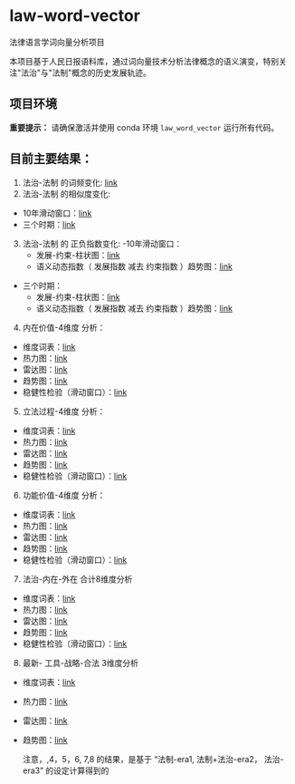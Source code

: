 # law-word-vector

法律语言学词向量分析项目

本项目基于人民日报语料库，通过词向量技术分析法律概念的语义演变，特别关注"法治"与"法制"概念的历史发展轨迹。

## 项目环境

**重要提示：** 请确保激活并使用 conda 环境 `law_word_vector` 运行所有代码。

## 目前主要结果：

1. 法治-法制 的词频变化: [link](https://github.com/xuangu-fang/law-word-vector/blob/master/output/rule_by-of_law_freq/%E6%B3%95%E5%88%B6%E6%B3%95%E6%B2%BB%E8%AF%8D%E9%A2%91%E8%B6%8B%E5%8A%BF%E5%9B%BE_MA_len10_gap5.png)
2. 法治-法制 的相似度变化:

- 10年滑动窗口：[link](https://github.com/xuangu-fang/law-word-vector/blob/master/output/rule_by-of_law_sim/%E6%B3%95%E5%88%B6_%E6%B3%95%E6%B2%BB_similarity_trend_Year1978-2024_10_5.png)
- 三个时期：[link](https://github.com/xuangu-fang/law-word-vector/blob/master/output/rule_by-of_law_sim/%E6%B3%95%E5%88%B6_%E6%B3%95%E6%B2%BB_similarity_trend_fine_tuned_vectors_flexible.png)

3. 法治-法制 的 正负指数变化:
   -10年滑动窗口：
   - 发展-约束-柱状图：[link](https://github.com/xuangu-fang/law-word-vector/blob/master/output/rule_by-of_law_index/plots/combined/sliding_window/sliding_window_similarity_bar_chart_combined.png)
   - 语义动态指数（ 发展指数 减去 约束指数 ）趋势图：[link](https://github.com/xuangu-fang/law-word-vector/blob/master/output/rule_by-of_law_index/plots/combined/sliding_window/sliding_window_semantic_dynamism_trend_chart_combined.png)

- 三个时期：
  - 发展-约束-柱状图：[link](https://github.com/xuangu-fang/law-word-vector/blob/master/output/rule_by-of_law_index/combined/similarity_bar_chart_combined.png)
  - 语义动态指数（ 发展指数 减去 约束指数 ）趋势图：[link](https://github.com/xuangu-fang/law-word-vector/blob/master/output/rule_by-of_law_index/combined/semantic_dynamism_trend_chart_combined.png)

4. 内在价值-4维度 分析：

- 维度词表：[link](https://github.com/xuangu-fang/law-word-vector/blob/master/output/topic_analysis/inner_value/general_union_wordset_inner_value.json)
- 热力图：[link](https://github.com/xuangu-fang/law-word-vector/blob/master/output/topic_analysis/inner_value/keywords_era1-%E6%B3%95%E5%88%B6_era2-%5B%E6%B3%95%E5%88%B6%2B%E6%B3%95%E6%B2%BB%5D_era3-%E6%B3%95%E6%B2%BB-general_union-normalize_same_era/heatmap.png)
- 雷达图：[link](https://github.com/xuangu-fang/law-word-vector/blob/master/output/topic_analysis/inner_value/keywords_era1-%E6%B3%95%E5%88%B6_era2-%5B%E6%B3%95%E5%88%B6%2B%E6%B3%95%E6%B2%BB%5D_era3-%E6%B3%95%E6%B2%BB-general_union-normalize_same_era/radar_chart.png)
- 趋势图：[link](https://github.com/xuangu-fang/law-word-vector/blob/master/output/topic_analysis/inner_value/keywords_era1-%E6%B3%95%E5%88%B6_era2-%5B%E6%B3%95%E5%88%B6%2B%E6%B3%95%E6%B2%BB%5D_era3-%E6%B3%95%E6%B2%BB-general_union-normalize_same_era/trend_chart.png)
- 稳健性检验（滑动窗口）：[link](https://github.com/xuangu-fang/law-word-vector/blob/master/output/topic_analysis_sensitive/inner_value/keywords_era1-%E6%B3%95%E5%88%B6_era2-%E6%B3%95%E5%88%B6_era3-%5B%E6%B3%95%E5%88%B6%2B%E6%B3%95%E6%B2%BB%5D_era4-%5B%E6%B3%95%E5%88%B6%2B%E6%B3%95%E6%B2%BB%5D_era5-%5B%E6%B3%95%E5%88%B6%2B%E6%B3%95%E6%B2%BB%5D_era6-%5B%E6%B3%95%E5%88%B6%2B%E6%B3%95%E6%B2%BB%5D_era7-%E6%B3%95%E6%B2%BB_era8-%E6%B3%95%E6%B2%BB-general_union-normalize_same_era/trend_chart.png)

5. 立法过程-4维度 分析：

- 维度词表：[link](https://github.com/xuangu-fang/law-word-vector/blob/master/output/topic_analysis/legal_process/general_union_wordset_legal_process.json)
- 热力图：[link](https://github.com/xuangu-fang/law-word-vector/blob/master/output/topic_analysis/legal_process/keywords_era1-%E6%B3%95%E5%88%B6_era2-%5B%E6%B3%95%E5%88%B6%2B%E6%B3%95%E6%B2%BB%5D_era3-%E6%B3%95%E6%B2%BB-general_union-normalize_same_era/heatmap.png)
- 雷达图：[link](https://github.com/xuangu-fang/law-word-vector/blob/master/output/topic_analysis/legal_process/keywords_era1-%E6%B3%95%E5%88%B6_era2-%5B%E6%B3%95%E5%88%B6%2B%E6%B3%95%E6%B2%BB%5D_era3-%E6%B3%95%E6%B2%BB-general_union-normalize_same_era/radar_chart.png)
- 趋势图：[link](https://github.com/xuangu-fang/law-word-vector/blob/master/output/topic_analysis/legal_process/keywords_era1-%E6%B3%95%E5%88%B6_era2-%5B%E6%B3%95%E5%88%B6%2B%E6%B3%95%E6%B2%BB%5D_era3-%E6%B3%95%E6%B2%BB-general_union-normalize_same_era/trend_chart.png)
- 稳健性检验（滑动窗口）：[link](https://github.com/xuangu-fang/law-word-vector/blob/master/output/topic_analysis_sensitive/legal_process/keywords_era1-%E6%B3%95%E5%88%B6_era2-%E6%B3%95%E5%88%B6_era3-%5B%E6%B3%95%E5%88%B6%2B%E6%B3%95%E6%B2%BB%5D_era4-%5B%E6%B3%95%E5%88%B6%2B%E6%B3%95%E6%B2%BB%5D_era5-%5B%E6%B3%95%E5%88%B6%2B%E6%B3%95%E6%B2%BB%5D_era6-%5B%E6%B3%95%E5%88%B6%2B%E6%B3%95%E6%B2%BB%5D_era7-%E6%B3%95%E6%B2%BB_era8-%E6%B3%95%E6%B2%BB-general_union-normalize_same_era/heatmap.png)

6. 功能价值-4维度 分析：

- 维度词表：[link](https://github.com/xuangu-fang/law-word-vector/blob/master/output/topic_analysis/domain/general_union_wordset_domain.json)
- 热力图：[link](https://github.com/xuangu-fang/law-word-vector/blob/master/output/topic_analysis/domain/keywords_era1-%E6%B3%95%E5%88%B6_era2-%5B%E6%B3%95%E5%88%B6%2B%E6%B3%95%E6%B2%BB%5D_era3-%E6%B3%95%E6%B2%BB-general_union-normalize_same_era/heatmap.png)
- 雷达图：[link](https://github.com/xuangu-fang/law-word-vector/blob/master/output/topic_analysis/domain/keywords_era1-%E6%B3%95%E5%88%B6_era2-%5B%E6%B3%95%E5%88%B6%2B%E6%B3%95%E6%B2%BB%5D_era3-%E6%B3%95%E6%B2%BB-general_union-normalize_same_era/radar_chart.png)
- 趋势图：[link](https://github.com/xuangu-fang/law-word-vector/blob/master/output/topic_analysis/domain/keywords_era1-%E6%B3%95%E5%88%B6_era2-%5B%E6%B3%95%E5%88%B6%2B%E6%B3%95%E6%B2%BB%5D_era3-%E6%B3%95%E6%B2%BB-general_union-normalize_same_era/trend_chart.png)
- 稳健性检验（滑动窗口）：[link](https://github.com/xuangu-fang/law-word-vector/blob/master/output/topic_analysis_sensitive/domain/keywords_era1-%E6%B3%95%E5%88%B6_era2-%E6%B3%95%E5%88%B6_era3-%5B%E6%B3%95%E5%88%B6%2B%E6%B3%95%E6%B2%BB%5D_era4-%5B%E6%B3%95%E5%88%B6%2B%E6%B3%95%E6%B2%BB%5D_era5-%5B%E6%B3%95%E5%88%B6%2B%E6%B3%95%E6%B2%BB%5D_era6-%5B%E6%B3%95%E5%88%B6%2B%E6%B3%95%E6%B2%BB%5D_era7-%E6%B3%95%E6%B2%BB_era8-%E6%B3%95%E6%B2%BB-general_union-normalize_same_era/trend_chart.png)

7. 法治-内在-外在 合计8维度分析

- 维度词表：[link](https://github.com/xuangu-fang/law-word-vector/blob/master/output/topic_analysis/combine_domain/general_union_wordset_combine_domain.json)
- 热力图：[link](https://github.com/xuangu-fang/law-word-vector/blob/master/output/topic_analysis/combine_domain/keywords_era1-%E6%B3%95%E5%88%B6_era2-%5B%E6%B3%95%E5%88%B6%2B%E6%B3%95%E6%B2%BB%5D_era3-%E6%B3%95%E6%B2%BB-general_union-normalize_same_era/heatmap.png)
- 雷达图：[link](https://github.com/xuangu-fang/law-word-vector/blob/master/output/topic_analysis/combine_domain/keywords_era1-%E6%B3%95%E5%88%B6_era2-%5B%E6%B3%95%E5%88%B6%2B%E6%B3%95%E6%B2%BB%5D_era3-%E6%B3%95%E6%B2%BB-general_union-normalize_same_era/radar_chart.png)
- 趋势图：[link](https://github.com/xuangu-fang/law-word-vector/blob/master/output/topic_analysis/combine_domain/keywords_era1-%E6%B3%95%E5%88%B6_era2-%5B%E6%B3%95%E5%88%B6%2B%E6%B3%95%E6%B2%BB%5D_era3-%E6%B3%95%E6%B2%BB-general_union-normalize_same_era/trend_chart.png)
- 稳健性检验（滑动窗口）：[link](https://github.com/xuangu-fang/law-word-vector/blob/master/output/topic_analysis_sensitive/combine_domain/keywords_era1-%E6%B3%95%E5%88%B6_era2-%E6%B3%95%E5%88%B6_era3-%5B%E6%B3%95%E5%88%B6%2B%E6%B3%95%E6%B2%BB%5D_era4-%5B%E6%B3%95%E5%88%B6%2B%E6%B3%95%E6%B2%BB%5D_era5-%5B%E6%B3%95%E5%88%B6%2B%E6%B3%95%E6%B2%BB%5D_era6-%5B%E6%B3%95%E5%88%B6%2B%E6%B3%95%E6%B2%BB%5D_era7-%E6%B3%95%E6%B2%BB_era8-%E6%B3%95%E6%B2%BB-general_union-normalize_same_era/heatmap.png)


8. 最新- 工具-战略-合法 3维度分析

- 维度词表：[link](https://github.com/xuangu-fang/law-word-vector/blob/master/output/topic_analysis/combine_domain/general_union_wordset_combine_domain.json)
- 热力图：[link](https://github.com/xuangu-fang/law-word-vector/blob/master/output/topic_analysis/combine_domain/keywords_era1-%E6%B3%95%E5%88%B6_era2-%5B%E6%B3%95%E5%88%B6%2B%E6%B3%95%E6%B2%BB%5D_era3-%E6%B3%95%E6%B2%BB-general_union-normalize_same_era/heatmap.png)
- 雷达图：[link](https://github.com/xuangu-fang/law-word-vector/blob/master/output/topic_analysis/combine_domain/keywords_era1-%E6%B3%95%E5%88%B6_era2-%5B%E6%B3%95%E5%88%B6%2B%E6%B3%95%E6%B2%BB%5D_era3-%E6%B3%95%E6%B2%BB-general_union-normalize_same_era/radar_chart.png)
- 趋势图：[link](https://github.com/xuangu-fang/law-word-vector/blob/master/output/topic_analysis/combine_domain/keywords_era1-%E6%B3%95%E5%88%B6_era2-%5B%E6%B3%95%E5%88%B6%2B%E6%B3%95%E6%B2%BB%5D_era3-%E6%B3%95%E6%B2%BB-general_union-normalize_same_era/trend_chart.png)

  注意，,4，5，6, 7,8 的结果，是基于 “法制-era1, 法制+法治-era2， 法治-era3” 的设定计算得到的
